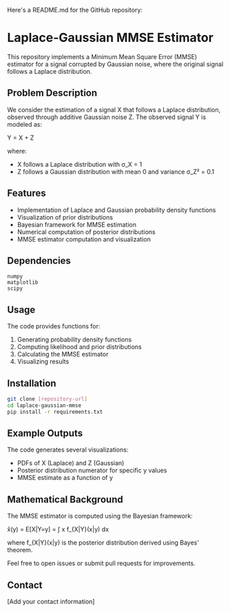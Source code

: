 Here's a README.md for the GitHub repository:

# Laplace-Gaussian MMSE Estimator

This repository implements a Minimum Mean Square Error (MMSE) estimator for a signal corrupted by Gaussian noise, where the original signal follows a Laplace distribution.

## Problem Description

We consider the estimation of a signal X that follows a Laplace distribution, observed through additive Gaussian noise Z. The observed signal Y is modeled as:

Y = X + Z

where:
- X follows a Laplace distribution with σ_X = 1
- Z follows a Gaussian distribution with mean 0 and variance σ_Z² = 0.1

## Features

- Implementation of Laplace and Gaussian probability density functions
- Visualization of prior distributions
- Bayesian framework for MMSE estimation
- Numerical computation of posterior distributions
- MMSE estimator computation and visualization

## Dependencies

```
numpy
matplotlib
scipy
```

## Usage

The code provides functions for:
1. Generating probability density functions
2. Computing likelihood and prior distributions
3. Calculating the MMSE estimator
4. Visualizing results

## Installation

```bash
git clone [repository-url]
cd laplace-gaussian-mmse
pip install -r requirements.txt
```

## Example Outputs

The code generates several visualizations:
- PDFs of X (Laplace) and Z (Gaussian)
- Posterior distribution numerator for specific y values
- MMSE estimate as a function of y

## Mathematical Background

The MMSE estimator is computed using the Bayesian framework:

x̂(y) = E[X|Y=y] = ∫ x f_{X|Y}(x|y) dx

where f_{X|Y}(x|y) is the posterior distribution derived using Bayes' theorem.

Feel free to open issues or submit pull requests for improvements.

## Contact

[Add your contact information]
